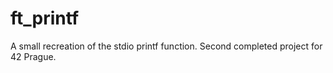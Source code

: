 # ft_printf
A small recreation of the stdio printf function. Second completed project for 42 Prague.
